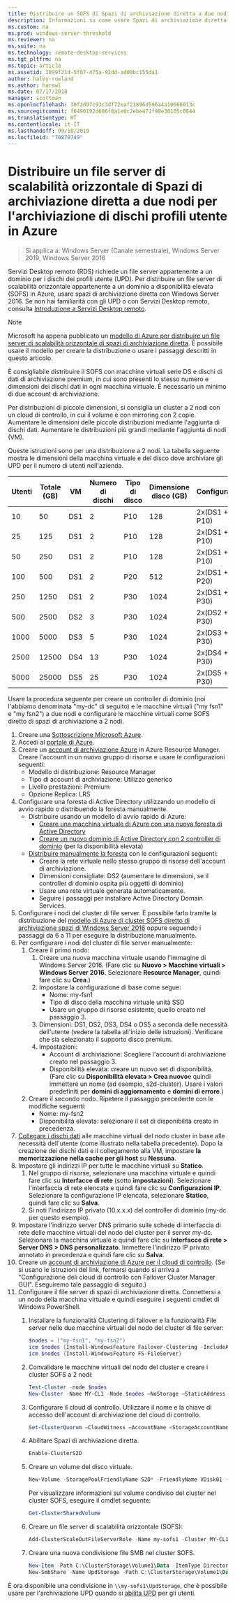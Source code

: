```yaml
---
title: Distribuire un SOFS di Spazi di archiviazione diretta a due nodi per l'archiviazione di dischi profili utente in Azure
description: Informazioni su come usare Spazi di archiviazione diretta con Servizi Desktop remoto.
ms.custom: na
ms.prod: windows-server-threshold
ms.reviewer: na
ms.suite: na
ms.technology: remote-desktop-services
ms.tgt_pltfrm: na
ms.topic: article
ms.assetid: 1099f21d-5f07-475a-92dd-ad08bc155da1
author: haley-rowland
ms.author: harowl
ms.date: 07/17/2018
manager: scottman
ms.openlocfilehash: 30f2d97c93c3df72eaf21896d596a4a10666013c
ms.sourcegitcommit: f6490192d686f0a1e0c2ebe471f98e30105c0844
ms.translationtype: HT
ms.contentlocale: it-IT
ms.lasthandoff: 09/10/2019
ms.locfileid: "70870749"
---
```

# <a name="deploy-a-two-node-storage-spaces-direct-scale-out-file-server-for-upd-storage-in-azure"></a>Distribuire un file server di scalabilità orizzontale di Spazi di archiviazione diretta a due nodi per l'archiviazione di dischi profili utente in Azure

>Si applica a: Windows Server (Canale semestrale), Windows Server 2019, Windows Server 2016

Servizi Desktop remoto (RDS) richiede un file server appartenente a un dominio per i dischi dei profili utente (UPD). Per distribuire un file server di scalabilità orizzontale appartenente a un dominio a disponibilità elevata (SOFS) in Azure, usare spazi di archiviazione diretta con Windows Server 2016. Se non hai familiarità con gli UPD o con Servizi Desktop remoto, consulta [Introduzione a Servizi Desktop remoto](welcome-to-rds.md).

> [!NOTE] 
> Microsoft ha appena pubblicato un [modello di Azure per distribuire un file server di scalabilità orizzontale di spazi di archiviazione diretta](https://azure.microsoft.com/documentation/templates/301-storage-spaces-direct/). È possibile usare il modello per creare la distribuzione o usare i passaggi descritti in questo articolo. 

È consigliabile distribuire il SOFS con macchine virtuali serie DS e dischi di dati di archiviazione premium, in cui sono presenti lo stesso numero e dimensioni dei dischi dati in ogni macchina virtuale. È necessario un minimo di due account di archiviazione. 

Per distribuzioni di piccole dimensioni, si consiglia un cluster a 2 nodi con un cloud di controllo, in cui il volume è con mirroring con 2 copie. Aumentare le dimensioni delle piccole distribuzioni mediante l'aggiunta di dischi dati. Aumentare le distribuzioni più grandi mediante l'aggiunta di nodi (VM). 

Queste istruzioni sono per una distribuzione a 2 nodi. La tabella seguente mostra le dimensioni della macchina virtuale e del disco dove archiviare gli UPD per il numero di utenti nell'azienda. 

| Utenti | Totale (GB) | VM | Numero di dischi | Tipo di disco | Dimensione disco (GB) | Configurazione   |
|-------|------------|----|---------|-----------|----------------|-----------------|
| 10    | 50         | DS1 | 2       | P10       | 128            | 2x(DS1 + 2 P10)  |
| 25    | 125        | DS1 | 2       | P10       | 128            | 2x(DS1 + 2 P10)  |
| 50    | 250        | DS1 | 2       | P10       | 128            | 2x(DS1 + 2 P10)  |
| 100   | 500        | DS1 | 2       | P20       | 512            | 2x(DS1 + 2 P20)  |
| 250   | 1250       | DS1 | 2       | P30       | 1024           | 2x(DS1 + 2 P30)  |
| 500   | 2500       | DS2 | 3       | P30       | 1024           | 2x(DS2 + 3 P30)  |
| 1000  | 5000       | DS3 | 5       | P30       | 1024           | 2x(DS3 + 5 P30)  |
| 2500  | 12500      | DS4 | 13      | P30       | 1024           | 2x(DS4 + 13 P30) |
| 5000  | 25000      | DS5 | 25      | P30       | 1024           | 2x(DS5 + 25 P30) | 

Usare la procedura seguente per creare un controller di dominio (noi l'abbiamo denominata "my-dc" di seguito) e le macchine virtuali ("my fsn1" e "my fsn2") a due nodi e configurare le macchine virtuali come SOFS diretto di spazi di archiviazione a 2 nodi.

1. Creare una [Sottoscrizione Microsoft Azure](https://azure.microsoft.com).
2. Accedi al [portale di Azure](https://ms.portal.azure.com).
3. Creare un [account di archiviazione Azure](https://azure.microsoft.com/documentation/articles/storage-create-storage-account/#create-a-storage-account) in Azure Resource Manager. Creare l'account in un nuovo gruppo di risorse e usare le configurazioni seguenti:
   - Modello di distribuzione: Resource Manager
   - Tipo di account di archiviazione: Utilizzo generico
   - Livello prestazioni: Premium
   - Opzione Replica: LRS
4. Configurare una foresta di Active Directory utilizzando un modello di avvio rapido o distribuendo la foresta manualmente. 
   - Distribuire usando un modello di avvio rapido di Azure:
      - [Creare una macchina virtuale di Azure con una nuova foresta di Active Directory](https://azure.microsoft.com/documentation/templates/active-directory-new-domain/)
      - [Creare un nuovo dominio di Active Directory con 2 controller di dominio](https://azure.microsoft.com/documentation/templates/active-directory-new-domain-ha-2-dc/) (per la disponibilità elevata)
   - [Distribuire manualmente la foresta](https://azure.microsoft.com/documentation/articles/active-directory-new-forest-virtual-machine/) con le configurazioni seguenti:
      - Creare la rete virtuale nello stesso gruppo di risorse dell'account di archiviazione.
      - Dimensioni consigliate: DS2 (aumentare le dimensioni, se il controller di dominio ospita più oggetti di dominio)
      - Usare una rete virtuale generata automaticamente.
      - Seguire i passaggi per installare Active Directory Domain Services.
5. Configurare i nodi del cluster di file server. È possibile farlo tramite la distribuzione del [modello di Azure di cluster SOFS diretto di archiviazione spazi di Windows Server 2016](https://azure.microsoft.com/resources/templates/301-storage-spaces-direct/) oppure seguendo i passaggi da 6 a 11 per eseguire la distribuzione manualmente.
6. Per configurare i nodi del cluster di file server manualmente:
   1. Creare il primo nodo: 
      1. Creare una nuova macchina virtuale usando l'immagine di Windows Server 2016. (Fare clic su **Nuovo > Macchine virtuali > Windows Server 2016.** Selezionare **Resource Manager**, quindi fare clic su **Crea**.)
      2. Impostare la configurazione di base come segue:
         - Nome: my-fsn1
         - Tipo di disco della macchina virtuale unità SSD
         - Usare un gruppo di risorse esistente, quello creato nel passaggio 3. 
      3. Dimensioni: DS1, DS2, DS3, DS4 o DS5 a seconda delle necessità dell'utente (vedere la tabella all'inizio delle istruzioni). Verificare che sia selezionato il supporto disco premium.
      4. Impostazioni: 
         - Account di archiviazione: Scegliere l'account di archiviazione creato nel passaggio 3.
         - Disponibilità elevata: creare un nuovo set di disponibilità. (Fare clic su **Disponibilità elevata > Crea nuovo**e quindi immettere un nome (ad esempio, s2d-cluster). Usare i valori predefiniti per **domini di aggiornamento** e **domini di errore**.)
   2. Creare il secondo nodo. Ripetere il passaggio precedente con le modifiche seguenti:
      - Nome: my-fsn2
      - Disponibilità elevata: selezionare il set di disponibilità creato in precedenza.  
7. [Collegare i dischi dati](https://azure.microsoft.com/documentation/articles/virtual-machines-windows-attach-disk-portal/) alle macchine virtuali del nodo cluster in base alle necessità dell'utente (come illustrato nella tabella precedente). Dopo la creazione dei dischi dati e il collegamento alla VM, impostare **la memorizzazione nella cache per gli host** su **Nessuna**.
8. Impostare gli indirizzi IP per tutte le macchine virtuali su **Statico**. 
   1. Nel gruppo di risorse, selezionare una macchina virtuale e quindi fare clic su **Interfacce di rete** (sotto **impostazioni**). Selezionare l'interfaccia di rete elencata e quindi fare clic su **Configurazioni IP**. Selezionare la configurazione IP elencata, selezionare **Statico**, quindi fare clic su **Salva**.
   2. Si noti l'indirizzo IP privato (10.x.x.x) del controller di dominio (my-dc per questo esempio).
9. Impostare l'indirizzo server DNS primario sulle schede di interfaccia di rete delle macchine virtuali del nodo del cluster per il server my-dc. Selezionare la macchina virtuale e quindi fare clic su **Interfacce di rete > Server DNS > DNS personalizzato**. Immettere l'indirizzo IP privato annotato in precedenza e quindi fare clic su **Salva**.
10. Creare un [account di archiviazione di Azure per il cloud di controllo](https://docs.microsoft.com/windows-server/failover-clustering/deploy-cloud-witness). (Se si usano le istruzioni del link, fermarsi quando si arriva a "Configurazione deli cloud di controllo con Failover Cluster Manager GUI". Eseguiremo tale passaggio di seguito.)
11. Configurare il file server di spazi di archiviazione diretta. Connettersi a un nodo della macchina virtuale e quindi eseguire i seguenti cmdlet di Windows PowerShell.
    1. Installare la funzionalità Clustering di failover e la funzionalità File server nelle due macchine virtuali del nodo del cluster di file server:

       ```powershell
       $nodes = ("my-fsn1", "my-fsn2")
       icm $nodes {Install-WindowsFeature Failover-Clustering -IncludeAllSubFeature -IncludeManagementTools} 
       icm $nodes {Install-WindowsFeature FS-FileServer} 
       ```
    2. Convalidare le macchine virtuali del nodo del cluster e creare i cluster SOFS a 2 nodi:

       ```powershell
       Test-Cluster -node $nodes
       New-Cluster -Name MY-CL1 -Node $nodes –NoStorage –StaticAddress [new address within your addr space]
       ``` 
    3. Configurare il cloud di controllo. Utilizzare il nome e la chiave di accesso dell'account di archiviazione del cloud di controllo.

       ```powershell
       Set-ClusterQuorum –CloudWitness –AccountName <StorageAccountName> -AccessKey <StorageAccountAccessKey> 
       ```
    4. Abilitare Spazi di archiviazione diretta.

       ```powershell
       Enable-ClusterS2D 
       ```
      
    5. Creare un volume del disco virtuale.

       ```powershell
       New-Volume -StoragePoolFriendlyName S2D* -FriendlyName VDisk01 -FileSystem CSVFS_REFS -Size 120GB 
       ```
       Per visualizzare informazioni sul volume condiviso del cluster nel cluster SOFS, eseguire il cmdlet seguente:

       ```powershell
       Get-ClusterSharedVolume
       ```
   
    6. Creare un file server di scalabilità orizzontale (SOFS):

       ```powershell
       Add-ClusterScaleOutFileServerRole -Name my-sofs1 -Cluster MY-CL1
       ```

    7. Creare una nuova condivisione file SMB nel cluster SOFS.

       ```powershell
       New-Item -Path C:\ClusterStorage\Volume1\Data -ItemType Directory
       New-SmbShare -Name UpdStorage -Path C:\ClusterStorage\Volume1\Data
       ```

È ora disponibile una condivisione in `\\my-sofs1\UpdStorage`, che è possibile usare per l'archiviazione UPD quando si [abilita UPD](https://social.technet.microsoft.com/wiki/contents/articles/15304.installing-and-configuring-user-profile-disks-upd-in-windows-server-2012.aspx) per gli utenti. 
